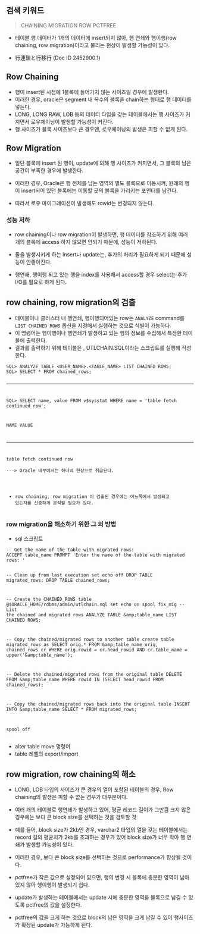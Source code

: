 <h2 id="검색-키워드">검색 키워드</h2>
<blockquote>
<p>CHAINING 
MIGRATION 
ROW 
PCTFREE</p>
</blockquote>
<ul>
<li><p>테이블 행 데이터가 1개의 데이터에 insert되지 않아, 행 연쇄와 행이행(row chaining, row migration)이라고 불리는 현상이 발생할 가능성이 있다.</p>
</li>
<li><p>行連鎖と行移行 (Doc ID 2452900.1)</p>
</li>
</ul>
<h2 id="row-chaining">Row Chaining</h2>
<ul>
<li>행이 insert된 시점에 1블록에 들어가지 않는 사이즈일 경우에 발생한다.</li>
<li>이러한 경우, oracle은 segment 내 복수의 블록을 chain하는 형태로 행 데이터를 넣는다.</li>
<li>LONG, LONG RAW, LOB 등의 데이터 타입을 갖는 테이블에서는 행 사이즈가 커지면서 로우체이닝이 발생할 가능성이 커진다.</li>
<li>행 사이즈가 블록 사이즈보다 큰 경우엔, 로우체이닝의 발생은 피할 수 없게 된다.</li>
</ul>
<h2 id="row-migration">Row Migration</h2>
<ul>
<li><p>일단 블록에 insert 된 행이, update에 의해 행 사이즈가 커지면서, 그 블록의 남은 공간이 부족한 경우에 발생한다.</p>
</li>
<li><p>이러한 경우, Oracle은 행 전체를 남는 영역의 별도 블록으로 이동시켜, 원래의 행이 insert되어 있던 블록에는 이동할 곳의 블록을 가리키는 포인터를 남긴다.</p>
</li>
<li><p>따라서 로우 마이그레이션이 발생해도 rowid는 변경되지 않는다.</p>
</li>
</ul>
<h3 id="성능-저하">성능 저하</h3>
<ul>
<li><p>row chaining이나 row migration이 발생하면, 행 데이터를 참조하기 위해 여러 개의 블록에 access 하지 않으면 안되기 때문에, 성능이 저하된다.</p>
</li>
<li><p>둘을 발생시키게 하는 insert나 update는, 추가의 처리가 필요하게 되기 때문에 성능이 안좋아진다.</p>
</li>
<li><p>행연쇄, 행이행 되고 있는 행을 index를 사용해서 access할 경우 select는 추가 I/O를 필요로 하게 된다.</p>
</li>
</ul>
<h2 id="row-chaining-row-migration의-검출">row chaining, row migration의 검출</h2>
<ul>
<li>테이블이나 클러스터 내 행연쇄, 행이행되어있는 row는 <code>ANALYZE</code> command를 <code>LIST CHAINED ROWS</code> 옵션을 지정해서 실행하는 것으로 식별이 가능하다.</li>
<li>이 명령어는 행이행이나 행연쇄가 발생하고 있는 행의 정보를 수집해서 특정한 테이블에 출력한다.</li>
<li>결과를 출력하기 위해 테이블은 , UTLCHAIN.SQL이라는 스크립트를 실행해 작성한다.</li>
</ul>
<pre><code class="language-sql">SQL&gt; ANALYZE TABLE &lt;USER_NAME&gt;.&lt;TABLE_NAME&gt; LIST CHAINED ROWS;
SQL&gt; SELECT * FROM chained_rows;

-----------------------------------
SQL&gt; SELECT name, value FROM v$sysstat WHERE name = 'table fetch continued row';

NAME                                                                 VALUE
---------------------------------------------------------------- ---------
table fetch continued row                                   
---&gt; Oracle 내부에서는 하나의 현상으로 취급된다.
- row chaining, row migration 이 검출된 경우에는 어느쪽에서 발생되고 있는지를 신중하게 분석할 필요가 있다.
</code></pre>
<h3 id="row-migration을-해소하기-위한-그-외-방법">row migration을 해소하기 위한 그 외 방법</h3>
<ul>
<li>sql 스크립트</li>
</ul>
<pre><code class="language-sql">-- Get the name of the table with migrated rows:
ACCEPT table_name PROMPT 'Enter the name of the table with migrated rows: '

-- Clean up from last execution
set echo off
DROP TABLE migrated_rows;
DROP TABLE chained_rows;

-- Create the CHAINED_ROWS table
@$ORACLE_HOME/rdbms/admin/utlchain.sql
set echo on
spool fix_mig
-- List the chained and migrated rows
ANALYZE TABLE &amp;amp;table_name LIST CHAINED ROWS;

-- Copy the chained/migrated rows to another table
create table migrated_rows as
SELECT orig.*
FROM &amp;amp;table_name orig, chained_rows cr
WHERE orig.rowid = cr.head_rowid
AND cr.table_name = upper('&amp;amp;table_name');

-- Delete the chained/migrated rows from the original table
DELETE FROM &amp;amp;table_name WHERE rowid IN (SELECT head_rowid FROM chained_rows);

-- Copy the chained/migrated rows back into the original table
INSERT INTO &amp;amp;table_name SELECT * FROM migrated_rows;

spool off</code></pre>
<ul>
<li>alter table move 명령어</li>
<li>table 레벨의 export/import</li>
</ul>
<h2 id="row-migration-row-chaining의-해소">row migration, row chaining의 해소</h2>
<ul>
<li><p>LONG, LOB 타입의 사이즈가 큰 경우의 열이 포함된 테이블의 경우, Row chaining의 발생은 피할 수 없는 경우가 대부분이다. </p>
</li>
<li><p>여러 개의 테이블로 행연쇄가 발생하고 있어, 평균 레코드 길이가 그만큼 크지 않은 경우에는 보다 큰 block size를 선택하는 것을 검토할 것</p>
</li>
<li><p>예를 들어, block size가 2kb인 경우, varchar2 타입의 열을 갖는 테이블에서는 record 길의 평균치가 2kb를 초과하는 경우가 있어 block size가 너무 작아 행 연쇄가 발생할 가능성이 있다.</p>
</li>
<li><p>이러한 경우, 보다 큰 block size를 선택하는 것으로 performance가 향상될 것이다.</p>
</li>
<li><p>pctfree가 작은 값으로 설정되어 있으면, 행의 변경 시 블록에 충분한 영역이 남아있지 않아 행이행이 발생되기 쉽다.</p>
</li>
<li><p>update가 발생하는 테이블에서는 update 시에 충분한 영역을 블록으로 남길 수 있도록 pctfree의 값을 설정한다.</p>
</li>
<li><p>pctfree의 값을 크게 하는 것으로 block의 남은 영역을 크게 남길 수 있어 행사이즈가 확장된 update가 가능하게 된다.</p>
</li>
</ul>